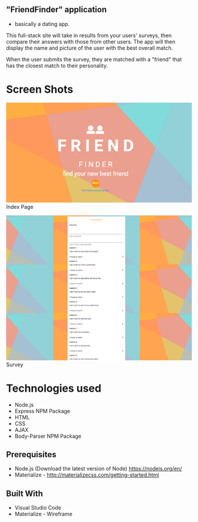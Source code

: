 ## "FriendFinder" application 

- basically a dating app. 

This full-stack site will take in results from your users' surveys, then compare their answers with those from other users. The app will then display the name and picture of the user with the best overall match.

When the user submits the survey, they are matched with a "friend" that has the closest match to their personality. 

# Screen Shots


![Screen shot](ss2.png)
Index Page

![Screen shot](ss1.png)
Survey 

# Technologies used

- Node.js
- Express NPM Package
- HTML 
- CSS 
- AJAX 
- Body-Parser NPM Package

## Prerequisites

- Node.js (Download the latest version of Node) https://nodejs.org/en/
- Materialize - http://materializecss.com/getting-started.html

## Built With 

- Visual Studio Code
- Materialize - Wireframe




